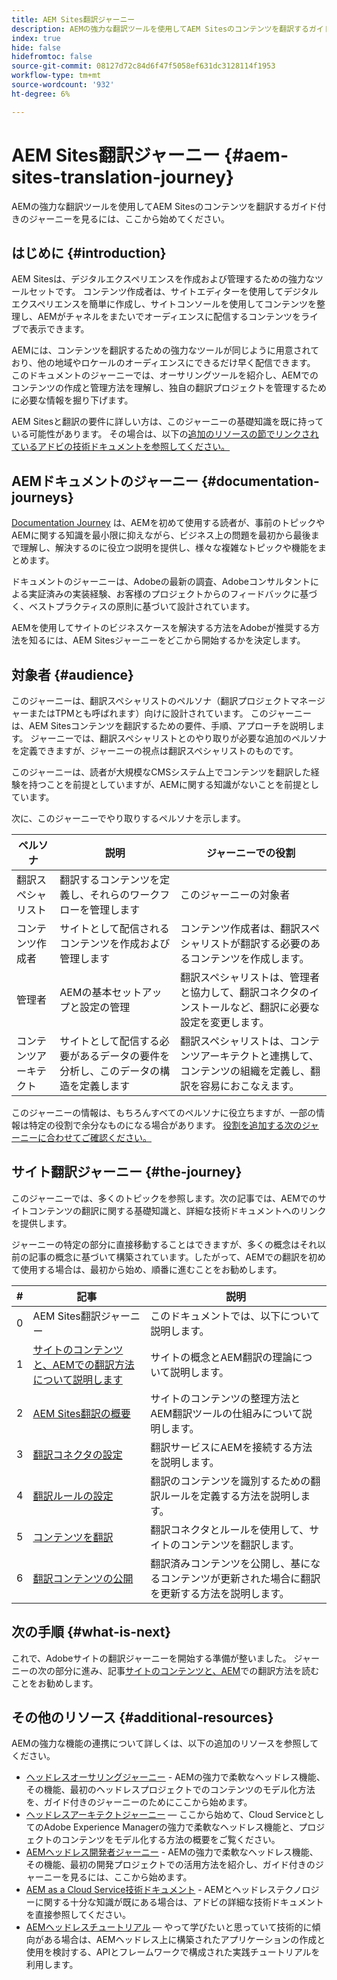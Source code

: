 ```yaml
---
title: AEM Sites翻訳ジャーニー
description: AEMの強力な翻訳ツールを使用してAEM Sitesのコンテンツを翻訳するガイド付きのジャーニーを見るには、ここから始めてください。
index: true
hide: false
hidefromtoc: false
source-git-commit: 08127d72c84d6f47f5058ef631dc3128114f1953
workflow-type: tm+mt
source-wordcount: '932'
ht-degree: 6%

---
```



# AEM Sites翻訳ジャーニー {#aem-sites-translation-journey}

AEMの強力な翻訳ツールを使用してAEM Sitesのコンテンツを翻訳するガイド付きのジャーニーを見るには、ここから始めてください。

## はじめに {#introduction}

AEM Sitesは、デジタルエクスペリエンスを作成および管理するための強力なツールセットです。 コンテンツ作成者は、サイトエディターを使用してデジタルエクスペリエンスを簡単に作成し、サイトコンソールを使用してコンテンツを整理し、AEMがチャネルをまたいでオーディエンスに配信するコンテンツをライブで表示できます。

AEMには、コンテンツを翻訳するための強力なツールが同じように用意されており、他の地域やロケールのオーディエンスにできるだけ早く配信できます。 このドキュメントのジャーニーでは、オーサリングツールを紹介し、AEMでのコンテンツの作成と管理方法を理解し、独自の翻訳プロジェクトを管理するために必要な情報を掘り下げます。

AEM Sitesと翻訳の要件に詳しい方は、このジャーニーの基礎知識を既に持っている可能性があります。 その場合は、以下の[追加のリソースの節でリンクされているアドビの技術ドキュメントを参照してください。](#additional-resources)

## AEMドキュメントのジャーニー {#documentation-journeys}

[Documentation Journey](/help/journey-documentation/home.md) は、AEMを初めて使用する読者が、事前のトピックやAEMに関する知識を最小限に抑えながら、ビジネス上の問題を最初から最後まで理解し、解決するのに役立つ説明を提供し、様々な複雑なトピックや機能をまとめます。

ドキュメントのジャーニーは、Adobeの最新の調査、Adobeコンサルタントによる実証済みの実装経験、お客様のプロジェクトからのフィードバックに基づく、ベストプラクティスの原則に基づいて設計されています。

AEMを使用してサイトのビジネスケースを解決する方法をAdobeが推奨する方法を知るには、AEM Sitesジャーニーをどこから開始するかを決定します。

## 対象者 {#audience}

このジャーニーは、翻訳スペシャリストのペルソナ（翻訳プロジェクトマネージャーまたはTPMとも呼ばれます）向けに設計されています。 このジャーニーは、AEM Sitesコンテンツを翻訳するための要件、手順、アプローチを説明します。 ジャーニーでは、翻訳スペシャリストとのやり取りが必要な追加のペルソナを定義できますが、ジャーニーの視点は翻訳スペシャリストのものです。

このジャーニーは、読者が大規模なCMSシステム上でコンテンツを翻訳した経験を持つことを前提としていますが、AEMに関する知識がないことを前提としています。

次に、このジャーニーでやり取りするペルソナを示します。

| ペルソナ | 説明 | ジャーニーでの役割 |
|---|---|---|
| 翻訳スペシャリスト | 翻訳するコンテンツを定義し、それらのワークフローを管理します | このジャーニーの対象者 |
| コンテンツ作成者 | サイトとして配信されるコンテンツを作成および管理します | コンテンツ作成者は、翻訳スペシャリストが翻訳する必要のあるコンテンツを作成します。 |
| 管理者 | AEMの基本セットアップと設定の管理 | 翻訳スペシャリストは、管理者と協力して、翻訳コネクタのインストールなど、翻訳に必要な設定を変更します。 |
| コンテンツアーキテクト | サイトとして配信する必要があるデータの要件を分析し、このデータの構造を定義します | 翻訳スペシャリストは、コンテンツアーキテクトと連携して、コンテンツの組織を定義し、翻訳を容易におこなえます。 |

このジャーニーの情報は、もちろんすべてのペルソナに役立ちますが、一部の情報は特定の役割で余分なものになる場合があります。 [役割を追加する次のジャーニーに合わせてご確認ください。](/help/journey-documentation/home.md#journeys)

## サイト翻訳ジャーニー {#the-journey}

このジャーニーでは、多くのトピックを参照します。次の記事では、AEMでのサイトコンテンツの翻訳に関する基礎知識と、詳細な技術ドキュメントへのリンクを提供します。

ジャーニーの特定の部分に直接移動することはできますが、多くの概念はそれ以前の記事の概念に基づいて構築されています。したがって、AEMでの翻訳を初めて使用する場合は、最初から始め、順番に進むことをお勧めします。

| # | 記事 | 説明 |
|---|---|---|
| 0 | AEM Sites翻訳ジャーニー | このドキュメントでは、以下について説明します。 |
| 1 | [サイトのコンテンツと、AEMでの翻訳方法について説明します](learn-about.md) | サイトの概念とAEM翻訳の理論について説明します。 |
| 2 | [AEM Sites翻訳の概要](getting-started.md) | サイトのコンテンツの整理方法とAEM翻訳ツールの仕組みについて説明します。 |
| 3 | [翻訳コネクタの設定](configure-connector.md) | 翻訳サービスにAEMを接続する方法を説明します。 |
| 4 | [翻訳ルールの設定](translation-rules.md) | 翻訳のコンテンツを識別するための翻訳ルールを定義する方法を説明します。 |
| 5 | [コンテンツを翻訳](translate-content.md) | 翻訳コネクタとルールを使用して、サイトのコンテンツを翻訳します。 |
| 6 | [翻訳コンテンツの公開](publish-content.md) | 翻訳済みコンテンツを公開し、基になるコンテンツが更新された場合に翻訳を更新する方法を説明します。 |

## 次の手順 {#what-is-next}

これで、Adobeサイトの翻訳ジャーニーを開始する準備が整いました。 ジャーニーの次の部分に進み、記事[サイトのコンテンツと、AEM](learn-about.md)での翻訳方法を読むことをお勧めします。

## その他のリソース {#additional-resources}

AEMの強力な機能の連携について詳しくは、以下の追加のリソースを参照してください。

* [ヘッドレスオーサリングジャーニー](/help/journey-headless/author/overview.md)  - AEMの強力で柔軟なヘッドレス機能、その機能、最初のヘッドレスプロジェクトでのコンテンツのモデル化方法を、ガイド付きのジャーニーのためにここから始めます。
* [ヘッドレスアーキテクトジャーニー](/help/journey-headless/architect/overview.md)  — ここから始めて、Cloud ServiceとしてのAdobe Experience Managerの強力で柔軟なヘッドレス機能と、プロジェクトのコンテンツをモデル化する方法の概要をご覧ください。
* [AEMヘッドレス開発者ジャーニー](/help/journey-headless/developer/overview.md)  - AEMの強力で柔軟なヘッドレス機能、その機能、最初の開発プロジェクトでの活用方法を紹介し、ガイド付きのジャーニーを見るには、ここから始めます。
* [AEM as a Cloud Service技術ドキュメント](https://experienceleague.adobe.com/docs/experience-manager-cloud-service.html?lang=ja)  - AEMとヘッドレステクノロジーに関する十分な知識が既にある場合は、アドビの詳細な技術ドキュメントを直接参照してください。
* [AEMヘッドレスチュートリアル](https://experienceleague.adobe.com/docs/experience-manager-learn/getting-started-with-aem-headless/overview.html?lang=ja)  — やって学びたいと思っていて技術的に傾向がある場合は、AEMヘッドレス上に構築されたアプリケーションの作成と使用を検討する、APIとフレームワークで構成された実践チュートリアルを利用します。
